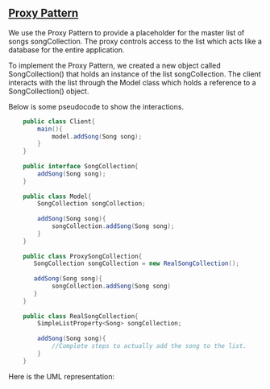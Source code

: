 ## <ins> Proxy Pattern

We use the Proxy Pattern to provide a placeholder for the master list of songs songCollection. The proxy 
controls access to the list which acts like a database for the entire application.

To implement the Proxy Pattern, we created a new object called SongCollection() that holds an instance of the list songCollection.
The client interacts with the list through the Model class which holds a reference to a SongCollection() object.

Below is some pseudocode to show the interactions. 

```java
    public class Client{
        main(){
            model.addSong(Song song);
        }
    }
    
    public interface SongCollection{
        addSong(Song song);
    }
    
    public class Model{
        SongCollection songCollection;
        
        addSong(Song song){
            songCollection.addSong(Song song);
        }
    }
    
    public class ProxySongCollection{
       SongCollection songCollection = new RealSongCollection();
       
       addSong(Song song){
            songCollection.addSong(Song song)
       }
    }
    
    public class RealSongCollection{
        SimpleListProperty<Song> songCollection;
        
        addSong(Song song){
            //Complete steps to actually add the song to the list.
        }
    }
```

Here is the UML representation: 

